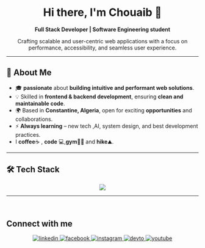 <h1 align="center">Hi there, I'm Chouaib 👋</h1>

<p align="center">
  <b> Full Stack Developer | Software Engineering student</b>  
</p>

<p align="center">
  Crafting scalable and user-centric web applications with a focus on <br>
  performance, accessibility, and seamless user experience.
</p>

---

## 🚀 About Me
- 🎓 **passionate** about **building intuitive and performant web solutions**.
- 💡 Skilled in **frontend & backend development**, ensuring **clean and maintainable code**.
- 🌍 Based in **Constantine, Algeria**, open for exciting **opportunities** and collaborations.
- ⚡ **Always learning** – new tech ,AI, system design, and best development practices.
- I **coffee**☕ , **code** 💻,**gym**💪🏻 and **hike**⛰️.
---

## 🛠️ Tech Stack
<p align="center">
  <a href="https://skillicons.dev">
    <img src="https://skillicons.dev/icons?i=js,ts,react,html,mongodb,postgres,css,appwrite,next,tailwind,express,prisma,git,github,npm,vite" />
  </a>
</p>

---

<br/>  

## Connect with me  
<div align="center">
<a href="https://www.linkedin.com/in/chouaib-atmani-a52b12263/" target="_blank">
<img src=https://img.shields.io/badge/linkedin-%231E77B5.svg?&style=for-the-badge&logo=linkedin&logoColor=white alt=linkedin style="margin-bottom: 5px;" />
</a>
<a href="https://www.facebook.com/atmani.chouaib" target="_blank">
<img src=https://img.shields.io/badge/facebook-%232E87FB.svg?&style=for-the-badge&logo=facebook&logoColor=white alt=facebook style="margin-bottom: 5px;" />
</a>
<a href="https://instagram.com/atm.chouaib" target="_blank">
<img src=https://img.shields.io/badge/instagram-%23000000.svg?&style=for-the-badge&logo=instagram&logoColor=white alt=instagram style="margin-bottom: 5px;" />
</a>
  <a href="https://dev.to/chouaib_atmani" target="_blank">
<img src=https://img.shields.io/badge/dev.to-%2308090A.svg?&style=for-the-badge&logo=dev.to&logoColor=white alt=devto style="margin-bottom: 5px;" />
</a>
<a href="https://www.youtube.com/channel/UC2i9ZQ171xuJtzKIP3iK2Zg" target="_blank">
<img src=https://img.shields.io/badge/youtube-%23EE4831.svg?&style=for-the-badge&logo=youtube&logoColor=white alt=youtube style="margin-bottom: 5px;" />
</a>  
</div>  

  







